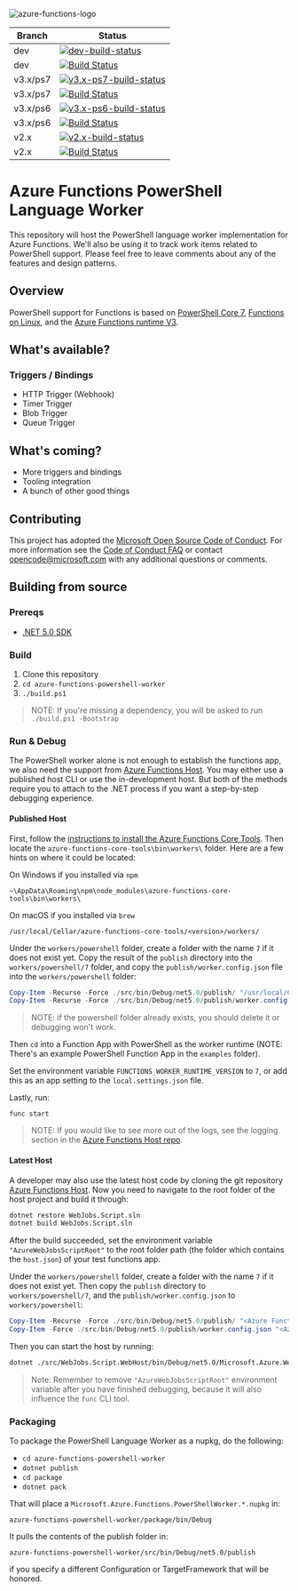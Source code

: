 ![azure-functions-logo][]

|Branch|Status|
|---|---|
|dev|[![dev-build-status][]][dev-build-site]|
|dev|[![Build Status](https://dev.azure.com/azfunc/Azure%20Functions/_apis/build/status/Azure.azure-functions-powershell-worker?branchName=dev)](https://dev.azure.com/azfunc/Azure%20Functions/_build/latest?definitionId=21&branchName=dev)|
|v3.x/ps7|[![v3.x-ps7-build-status][]][v3.x-ps7-build-site]|
|v3.x/ps7|[![Build Status](https://dev.azure.com/azfunc/Azure%20Functions/_apis/build/status/Azure.azure-functions-powershell-worker?branchName=v3.x%2Fps7)](https://dev.azure.com/azfunc/Azure%20Functions/_build/latest?definitionId=21&branchName=v3.x%2Fps7)|
|v3.x/ps6|[![v3.x-ps6-build-status][]][v3.x-ps6-build-site]|
|v3.x/ps6|[![Build Status](https://dev.azure.com/azfunc/Azure%20Functions/_apis/build/status/Azure.azure-functions-powershell-worker?branchName=v3.x%2Fps6)](https://dev.azure.com/azfunc/Azure%20Functions/_build/latest?definitionId=21&branchName=v3.x%2Fps6)|
|v2.x|[![v2.x-build-status][]][v2.x-build-site]|
|v2.x|[![Build Status](https://dev.azure.com/azfunc/Azure%20Functions/_apis/build/status/Azure.azure-functions-powershell-worker?branchName=v2.x)](https://dev.azure.com/azfunc/Azure%20Functions/_build/latest?definitionId=21&branchName=v2.x)|

[azure-functions-logo]: https://raw.githubusercontent.com/Azure/azure-functions-cli/master/src/Azure.Functions.Cli/npm/assets/azure-functions-logo-color-raster.png
[dev-build-status]: https://ci.appveyor.com/api/projects/status/github/Azure/azure-functions-powershell-worker?branch=dev&svg=true
[dev-build-site]: https://ci.appveyor.com/project/appsvc/azure-functions-powershell-worker?branch=dev
[v3.x-ps7-build-status]: https://ci.appveyor.com/api/projects/status/github/Azure/azure-functions-powershell-worker?branch=v3.x/ps7&svg=true
[v3.x-ps7-build-site]: https://ci.appveyor.com/project/appsvc/azure-functions-powershell-worker?branch=v3.x/ps7
[v3.x-ps6-build-status]: https://ci.appveyor.com/api/projects/status/github/Azure/azure-functions-powershell-worker?branch=v3.x/ps6&svg=true
[v3.x-ps6-build-site]: https://ci.appveyor.com/project/appsvc/azure-functions-powershell-worker?branch=v3.x/ps6
[v2.x-build-status]: https://ci.appveyor.com/api/projects/status/github/Azure/azure-functions-powershell-worker?branch=v2.x&svg=true
[v2.x-build-site]: https://ci.appveyor.com/project/appsvc/azure-functions-powershell-worker?branch=v2.x

# Azure Functions PowerShell Language Worker

This repository will host the PowerShell language worker implementation for Azure Functions.
We'll also be using it to track work items related to PowerShell support.
Please feel free to leave comments about any of the features and design patterns.

## Overview

PowerShell support for Functions is based on [PowerShell Core 7](https://github.com/powershell/powershell),
[Functions on Linux](https://blogs.msdn.microsoft.com/appserviceteam/2017/11/15/functions-on-linux-preview/),
and the [Azure Functions runtime V3](https://docs.microsoft.com/en-us/azure/azure-functions/functions-versions).

## What's available?

### Triggers / Bindings

* HTTP Trigger (Webhook)
* Timer Trigger
* Blob Trigger
* Queue Trigger

## What's coming?

* More triggers and bindings
* Tooling integration
* A bunch of other good things

## Contributing

This project has adopted the [Microsoft Open Source Code of Conduct](https://opensource.microsoft.com/codeofconduct/).
For more information see the [Code of Conduct FAQ](https://opensource.microsoft.com/codeofconduct/faq/)
or contact [opencode@microsoft.com](mailto:opencode@microsoft.com)
with any additional questions or comments.

## Building from source

### Prereqs

* [.NET 5.0 SDK](https://www.microsoft.com/net/download/visual-studio-sdks)

### Build

1. Clone this repository
2. `cd azure-functions-powershell-worker`
3. `./build.ps1`

> NOTE: If you're missing a dependency,
you will be asked to run `./build.ps1 -Bootstrap`

### Run & Debug

The PowerShell worker alone is not enough to establish the functions app, we also need the support from
[Azure Functions Host](https://github.com/Azure/azure-functions-host).
You may either use a published host CLI or use the in-development host.
But both of the methods require you to attach to the .NET process if you want a step-by-step debugging experience.

#### Published Host

First, follow the [instructions to install the Azure Functions Core Tools](https://github.com/Azure/azure-functions-core-tools#installing).
Then locate the `azure-functions-core-tools\bin\workers\` folder.
Here are a few hints on where it could be located:

On Windows if you installed via `npm`
```
~\AppData\Roaming\npm\node_modules\azure-functions-core-tools\bin\workers\
```
On macOS if you installed via `brew`
```
/usr/local/Cellar/azure-functions-core-tools/<version>/workers/
```

Under the `workers/powershell` folder, create a folder with the name `7` if it does not exist yet. Copy the result of the `publish` directory into the `workers/powershell/7` folder, and copy the `publish/worker.config.json` file into the `workers/powershell` folder:
```powershell
Copy-Item -Recurse -Force ./src/bin/Debug/net5.0/publish/ "/usr/local/Cellar/azure-functions-core-tools/$(func --version)/workers/powershell/7"
Copy-Item -Recurse -Force ./src/bin/Debug/net5.0/publish/worker.config.json "/usr/local/Cellar/azure-functions-core-tools/$(func --version)/workers/powershell"
```

> NOTE: if the powershell folder already exists, you should delete it or debugging won't work.

Then `cd` into a Function App with PowerShell as the worker runtime 
(NOTE: There's an example PowerShell Function App in the `examples` folder).

Set the environment variable `FUNCTIONS_WORKER_RUNTIME_VERSION` to `7`, or add this as an app setting to the `local.settings.json` file.

Lastly, run:

```
func start
```

> NOTE: If you would like to see more out of the logs, see the logging section in the
[Azure Functions Host repo](https://github.com/Azure/azure-functions-host/wiki/Authoring-&-Testing-Language-Extensions#logs).

#### Latest Host

A developer may also use the latest host code by cloning the git repository [Azure Functions Host](https://github.com/Azure/azure-functions-host).
Now you need to navigate to the root folder of the host project and build it through:

```sh
dotnet restore WebJobs.Script.sln
dotnet build WebJobs.Script.sln
```

After the build succeeded,
set the environment variable `"AzureWebJobsScriptRoot"`
to the root folder path (the folder which contains the `host.json`)
of your test functions app.

Under the `workers/powershell` folder, create a folder with the name `7` if it does not exist yet. Then copy the `publish` directory to `workers/powershell/7`, and the `publish/worker.config.json` to `workers/powershell`:
```powershell
Copy-Item -Recurse -Force ./src/bin/Debug/net5.0/publish/ "<Azure Functions Host Root>/src/WebJobs.Script.WebHost/bin/Debug/net5.0/workers/powershell/7"
Copy-Item -Force ./src/bin/Debug/net5.0/publish/worker.config.json "<Azure Functions Host Root>/src/WebJobs.Script.WebHost/bin/Debug/net5.0/workers/powershell"
```

Then you can start the host by running:
```sh
dotnet ./src/WebJobs.Script.WebHost/bin/Debug/net5.0/Microsoft.Azure.WebJobs.Script.WebHost.dll
```

> Note: Remember to remove `"AzureWebJobsScriptRoot"`
environment variable after you have finished debugging,
because it will also influence the `func` CLI tool.

### Packaging

To package the PowerShell Language Worker as a nupkg, do the following:

* `cd azure-functions-powershell-worker`
* `dotnet publish`
* `cd package`
* `dotnet pack`

That will place a `Microsoft.Azure.Functions.PowerShellWorker.*.nupkg` in:

`azure-functions-powershell-worker/package/bin/Debug`

It pulls the contents of the publish folder in:

`azure-functions-powershell-worker/src/bin/Debug/net5.0/publish`

if you specify a different Configuration or TargetFramework that will be honored.
